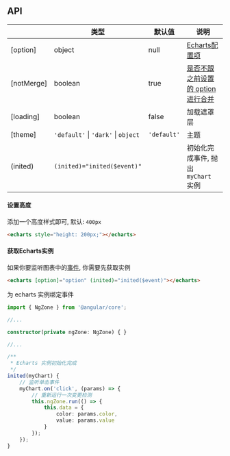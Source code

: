 ## API

|   | 类型 | 默认值 | 说明 |
| - | - | - | - |
| [option] | object | null | [Echarts配置项](https://echarts.apache.org/zh/option.html#title) |
| [notMerge] | boolean | true | [是否不跟之前设置的 option 进行合并](https://echarts.apache.org/zh/api.html#echartsInstance.setOption) |
| [loading] | boolean | false | 加载遮罩层 |
| [theme] |  `'default'` &#124; `'dark'` &#124; `object` | `'default'` | 主题 |
| (inited) | `(inited)="inited($event)"` |  | 初始化完成事件, 抛出 `myChart` 实例 |

#### 设置高度
添加一个高度样式即可, 默认: `400px`
```html
<echarts style="height: 200px;"></echarts>
```

#### 获取Echarts实例
如果你要监听图表中的<a target="_blank" href="https://echarts.apache.org/zh/api.html#events">事件</a>, 你需要先获取实例
```html
<echarts [option]="option" (inited)="inited($event)"></echarts>
```

为 echarts 实例绑定事件
```ts
import { NgZone } from '@angular/core';

//...

constructor(private ngZone: NgZone) { }

//...

/**
 * Echarts 实例初始化完成
 */
inited(myChart) {
	// 监听单击事件
	myChart.on('click', (params) => {
		// 重新运行一次变更检测
		this.ngZone.run(() => {
			this.data = {
				color: params.color,
				value: params.value
			}
		});
	});
}
```